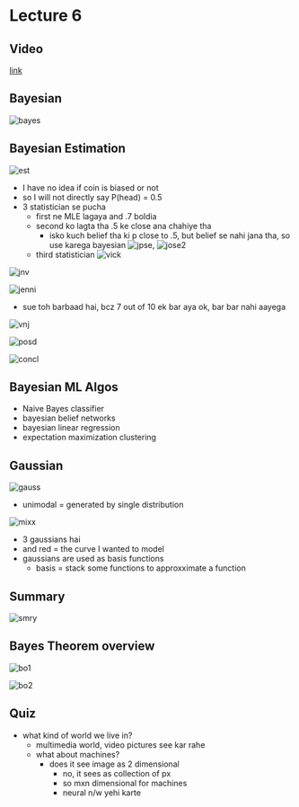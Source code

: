 # Lecture 6

## Video

[link](https://drive.google.com/file/d/1q4PKzQiPmKZ6qtboBpp79424jgoreo-E/view?usp=sharing)

## Bayesian

![bayes](bayes.png)

## Bayesian Estimation

![est](bayEst.png)

- I have no idea if coin is biased or not
- so I will not directly say P(head) = 0.5
- 3 statistician se pucha
  - first ne MLE lagaya and .7 boldia
  - second ko lagta tha .5 ke close ana chahiye tha
    - isko kuch belief tha ki p close to .5, but belief se nahi jana tha, so use karega bayesian ![jpse](jose.png), ![jose2](jose2.png)
  - third statistician ![vick](vicki.png)

![jnv](jnv.png)

![jenni](jenni.png)

- sue toh barbaad hai, bcz 7 out of 10 ek bar aya ok, bar bar nahi aayega

![vnj](vnj.png)

![posd](posd.png)

![concl](concl.png)

## Bayesian ML Algos

- Naive Bayes classifier
- bayesian belief networks
- bayesian linear regression
- expectation maximization clustering

## Gaussian

![gauss](gauss.png)

- unimodal = generated by single distribution

![mixx](mixx.png)

- 3 gaussians hai
- and red = the curve I wanted to model
- gaussians are used as basis functions
  - basis = stack some functions to approxximate a function

## Summary

![smry](smry.png)

## Bayes Theorem overview

![bo1](bo1.png)

![bo2](bo2.png)

## Quiz

- what kind of world we live in?
  - multimedia world, video pictures see kar rahe
  - what about machines?
    - does it see image as 2 dimensional
      - no, it sees as collection of px
      - so mxn dimensional for machines
      - neural n/w yehi karte
